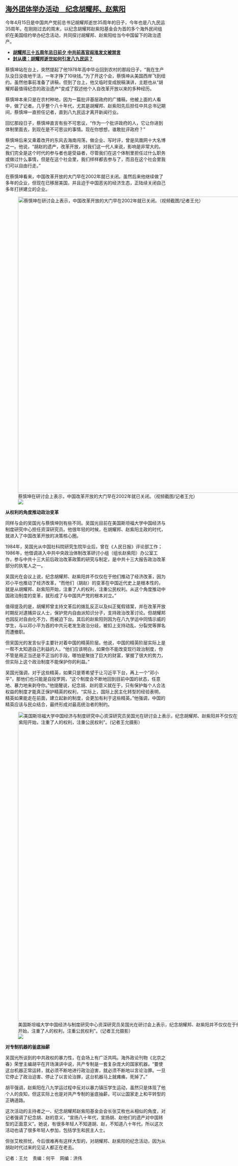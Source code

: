 <!--1713194940000-->
[海外团体举办活动　纪念胡耀邦、赵紫阳](https://www.rfa.org/mandarin/yataibaodao/renquanfazhi/wy-04152024095849.html)
------

<p>今年4月15日是中国共产党前总书记胡耀邦逝世35周年的日子，今年也是八九民运35周年。在刚刚过去的周末，以纪念胡耀邦赵紫阳基金会为首的多个海外民间组织在美国纽约举办纪念活动，共同探讨胡耀邦、赵紫阳给当今中国留下的政治遗产。</p><ul><li><a href="https://www.rfa.org/mandarin/yataibaodao/zhengzhi/ql2-04152024015923.html"><strong>胡耀邦三十五周年忌日前夕 中共前高官阎淮发文被禁言</strong></a></li><li><strong><a href="https://www.rfa.org/mandarin/yataibaodao/renquanfazhi/ck-04152019092920.html">封从德：胡耀邦逝世如何引发八九民运？</a></strong></li></ul><p><span style="font-weight: 400;">蔡慎坤站在台上，突然提起了他1978年高中毕业回到农村的那段日子，“我在生产队没日没夜地干活，一年才挣了10块钱。”为了开这个会，蔡慎坤从美国西岸飞到纽约。虽然他事前准备了讲稿，但到了台上，他又临时变成脱稿演讲，主题也从“胡耀邦最值得纪念的政治遗产”变成了叙述他个人自改革开放以来的多种经历。</span></p><p><span style="font-weight: 400;">蔡慎坤本来只是在农村种地，因为一篇批评基层政府的广播稿，他被上面的人看中，做了记者。几乎整个八十年代，尤其是胡耀邦、赵紫阳先后担任中共总书记期间，蔡慎坤一直担任记者，直到八九民运才离开新闻行业。</span></p><p><span style="font-weight: 400;">回忆那段日子，蔡慎坤直言有些不可思议，“作为一个批评政府的人，它让你进到体制里面去，到现在是不可思议的事情。现在你想想，谁敢批评政府？”</span></p><p><span style="font-weight: 400;">蔡慎坤后来又乘着改开的东风去海南闯荡，做企业、写时评，曾是凤凰网十大名博之一。他说，“胡赵的遗产，改革开放，对我们这一代人来说，影响是非常大的。我们完全是这个时代的参与者也是受益者，尽管我们在这个体制里担任过什么职务或做过什么事情，但是在这个社会里，我们样样都去参与了，而且在这个社会里我们可以自由行走。”</span></p><p><span style="font-weight: 400;">在蔡慎坤看来，中国改革开放的大门早在2002年就已关闭。虽然后来他继续做了多年的企业，但现在已移居美国，并且迫于中国恶劣的经济生态，正陆续关闭自己多年打拼建立的企业。</span></p><p><span style="font-weight: 400;"><figure class="image-richtext image-inline captioned" style="width:1344px;"><img alt="蔡慎坤在研讨会上表示，中国改革开放的大门早在2002年就已关闭。（视频截图/记者王允）" height="931" src="https://www.rfa.org/mandarin/yataibaodao/renquanfazhi/wy-04152024095849.html/wy2.jpg/@@images/9e56adf3-0a12-48af-8d13-6f237d6223cc.png" title="wy2.jpg" width="1344"/><figcaption class="image-caption">蔡慎坤在研讨会上表示，中国改革开放的大门早在2002年就已关闭。（视频截图/记者王允）</figcaption><small></small><div id="zoomattribute"><a data-caption="蔡慎坤在研讨会上表示，中国改革开放的大门早在2002年就已关闭。（视频截图/记者王允）" data-fancybox="" href="https://www.rfa.org/mandarin/yataibaodao/renquanfazhi/wy-04152024095849.html/wy2.jpg" id="single_image" title="蔡慎坤在研讨会上表示，中国改革开放的大门早在2002年就已关闭。（视频截图/记者王允）"><img src="/++plone++rfa-resources/img/icon-zoom.png"/></a></div></figure></span></p><p><strong>从权利的角度推动政治变革</strong></p><p><span style="font-weight: 400;">同样与会的吴国光与蔡慎坤则有些不同。吴国光目前在美国斯坦福大学中国经济与制度研究中心担任资深研究员。他很年轻的时候，在胡耀邦、赵紫阳主政的时代，就进入了中国改革开放的决策核心圈。</span></p><p><span style="font-weight: 400;">1984年，吴国光从中国社科院研究生院毕业后，曾在《人民日报》评论部工作；1986年，他借调进入中共中央政治体制改革研讨小组（组长赵紫阳）办公室工作，参与中共十三大前后政治改革政策的研究与制定，是中共十三大报告政治改革部分的执笔人之一。</span></p><p><span style="font-weight: 400;">吴国光在会议上说，纪念胡耀邦、赵紫阳并不仅仅在于他们推动了经济改革，因为邓小平也推动了经济改革，“而他们（胡赵）的变革在中国近代史上是根本性的，就是从胡耀邦、赵紫阳开始，注重了人的权利，注重公民权利。从这个角度推动中国政治制度的变革，就形成了与中国共产党的根本对立。”</span></p><p><span style="font-weight: 400;">值得提及的是，胡耀邦曾主持文革后的拨乱反正以及纠正冤假错案，并在改革开放时期反对逮捕异议人士，保护党内自由派知识分子，支持政治改革讨论。但胡耀邦也因反对自由化不力，而被迫下台。其后的赵紫阳则因为在八九学运中同情示威的学生，与以邓小平为首的中共元老发生政治分歧，被扣上支持动乱、分裂党等罪名而遭撤职。</span></p><p><span style="font-weight: 400;">但吴国光的发言似乎主要针对着中国的精英阶层。他说，中国的精英阶层实际上是一帮不太知道自己利益的人，“他们应该明白，如果你不能改变现行政治制度，你不管是用正当还是不正当的手段，哪怕是聚拢了巨大的财富，掌握了很大的势力，但实际上这个政治制度不能保护你的利益。”</span></p><p><span style="font-weight: 400;">吴国光强调，对于这些精英，如果只是寄希望于让习近平下台，再上一个“邓小平”，那他们也只能是自投罗网，“这个制度会不断地回到目前中国的状态，任意地、暴力地来剥夺你。”他提醒说，纪念胡、赵的意义就在于，只有保护每个人合法权益的制度才能真正保护精英的权利，“实际上，国际上民主化转型的经验表明，精英如果能走在前面，建立起新的制度，会更加有利于这些精英。”他强调，中国的精英应该与民众结合，最终形成对最高统治者的制约。</span></p><p><span style="font-weight: 400;"><figure class="image-richtext image-inline captioned" style="width:1296px;"><img alt='美国斯坦福大学中国经济与制度研究中心资深研究员吴国光在研讨会上表示，纪念胡耀邦、赵紫阳并不仅仅在于他们推动了经济改革，"而他们（胡赵）的变革在中国近代史上是根本性的，就是从胡耀邦、赵紫阳开始，注重了人的权利，注重公民权利"。(记者王允摄影）' height="972" src="https://www.rfa.org/mandarin/yataibaodao/renquanfazhi/wy-04152024095849.html/img_1225.jpg/@@images/868df5bd-c775-493f-9ae0-d3d8d07932a3.jpeg" title="IMG_1225.JPG" width="1296"/><figcaption class="image-caption">美国斯坦福大学中国经济与制度研究中心资深研究员吴国光在研讨会上表示，纪念胡耀邦、赵紫阳并不仅仅在于他们推动了经济改革，"而他们（胡赵）的变革在中国近代史上是根本性的，就是从胡耀邦、赵紫阳开始，注重了人的权利，注重公民权利"。(记者王允摄影）</figcaption><small></small><div id="zoomattribute"><a data-caption='美国斯坦福大学中国经济与制度研究中心资深研究员吴国光在研讨会上表示，纪念胡耀邦、赵紫阳并不仅仅在于他们推动了经济改革，"而他们（胡赵）的变革在中国近代史上是根本性的，就是从胡耀邦、赵紫阳开始，注重了人的权利，注重公民权利"。(记者王允摄影）' data-fancybox="" href="https://www.rfa.org/mandarin/yataibaodao/renquanfazhi/wy-04152024095849.html/img_1225.jpg" id="single_image" title='美国斯坦福大学中国经济与制度研究中心资深研究员吴国光在研讨会上表示，纪念胡耀邦、赵紫阳并不仅仅在于他们推动了经济改革，"而他们（胡赵）的变革在中国近代史上是根本性的，就是从胡耀邦、赵紫阳开始，注重了人的权利，注重公民权利"。(记者王允摄影）'><img src="/++plone++rfa-resources/img/icon-zoom.png"/></a></div></figure></span></p><p><strong>对专制机器的釜底抽薪</strong></p><p><span style="font-weight: 400;">吴国光所谈到的中共政权的暴力性，在会场上有广泛共鸣。海外政论刊物《北京之春》荣誉主编胡平在开场演讲中说，共产专制是一套复杂庞大的国家机器，“要使这台机器正常运转，就必须不断地进行政治迫害，就必须不断地以言论治罪。一旦它停止了政治迫害、停止了以言论治罪，这台机器马上就瘫痪，死掉了。”</span></p><p><span style="font-weight: 400;">胡平强调，赵紫阳在八九学运过程中反对以暴力镇压学生运动，虽然只是体现了他个人的良知，但这实际上也是对共产专制的釜底抽薪，可以让国家走上和平转型的正确道路。</span></p><p><span style="font-weight: 400;">这次活动的主持者之一、纪念胡耀邦赵紫阳基金会会长张艾枚也从相似的角度，对记者强调了纪念胡、赵的意义，“宣扬八十年代，宣扬胡、赵他们的遗产对中国转型的正面意义”。她说，有很多年轻人不知道胡、赵，不知道八十年代，所以这次活动也请了很多年轻人参加，包括学生和民主人士。</span></p><p><span style="font-weight: 400;">但张艾枚担忧，今后很难再有这样大型的，对胡耀邦、赵紫阳的纪念活动，因为从胡赵时代过来的见证人都正在老去。</span></p><p><span style="font-weight: 400;">记者：王允    责编：何平    网编：洪伟</span></p>
